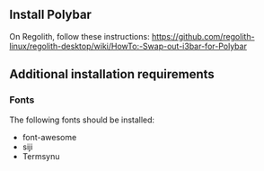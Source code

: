 ## Install Polybar

On Regolith, follow these instructions: https://github.com/regolith-linux/regolith-desktop/wiki/HowTo:-Swap-out-i3bar-for-Polybar

## Additional installation requirements

### Fonts

The following fonts should be installed: 

- font-awesome
- siji
- Termsynu
